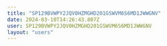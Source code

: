 ```yaml
---
title: "SP129BVWPY2JQV0HZMGHD201GSWVM6S6MD1JWWGNV"
date: 2024-03-10T14:26:43.807Z
user: SP129BVWPY2JQV0HZMGHD201GSWVM6S6MD1JWWGNV
layout: "users"
---
```

    